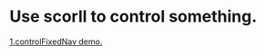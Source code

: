 # Use scorll to control something.

[1.controlFixedNav demo.](http://htmlpreview.github.io/?https://github.com/Llane00/Scroll/blob/master/1.controlFixedNav/index.html)
